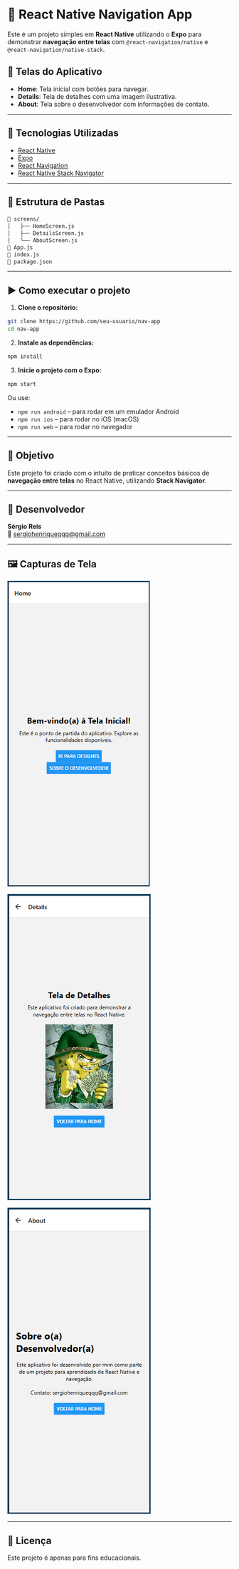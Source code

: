 # 🧭 React Native Navigation App

Este é um projeto simples em **React Native** utilizando o **Expo** para demonstrar **navegação entre telas** com `@react-navigation/native` e `@react-navigation/native-stack`.

## 📱 Telas do Aplicativo

- **Home**: Tela inicial com botões para navegar.
- **Details**: Tela de detalhes com uma imagem ilustrativa.
- **About**: Tela sobre o desenvolvedor com informações de contato.

---

## 🚀 Tecnologias Utilizadas

- [React Native](https://reactnative.dev/)
- [Expo](https://expo.dev/)
- [React Navigation](https://reactnavigation.org/)
- [React Native Stack Navigator](https://reactnavigation.org/docs/native-stack-navigator)

---

## 📂 Estrutura de Pastas

```
📁 screens/
│   ├── HomeScreen.js
│   ├── DetailsScreen.js
│   └── AboutScreen.js
📄 App.js
📄 index.js
📄 package.json
```

---

## ▶️ Como executar o projeto

1. **Clone o repositório:**
```bash
git clone https://github.com/seu-usuario/nav-app
cd nav-app
```

2. **Instale as dependências:**
```bash
npm install
```

3. **Inicie o projeto com o Expo:**
```bash
npm start
```

Ou use:

- `npm run android` – para rodar em um emulador Android
- `npm run ios` – para rodar no iOS (macOS)
- `npm run web` – para rodar no navegador

---

## 🧠 Objetivo

Este projeto foi criado com o intuito de praticar conceitos básicos de **navegação entre telas** no React Native, utilizando **Stack Navigator**.

---

## 👤 Desenvolvedor

**Sérgio Reis**  
📧 sergiohenriqueqqq@gmail.com

---

## 🖼️ Capturas de Tela

![Home Screen](./assets/screenshot1.png)

![Details Screen](./assets/screenshot2.png)

![About Screen](./assets/screenshot3.png)

---

## 📜 Licença

Este projeto é apenas para fins educacionais.
